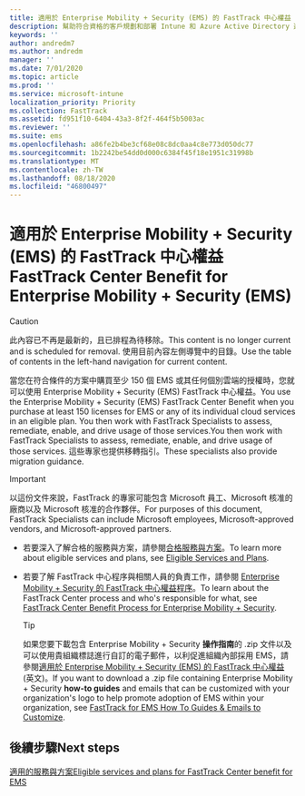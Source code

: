 ```yaml
---
title: 適用於 Enterprise Mobility + Security (EMS) 的 FastTrack 中心權益
description: 幫助符合資格的客戶規劃和部署 Intune 和 Azure Active Directory 進階版的計畫
keywords: ''
author: andredm7
ms.author: andredm
manager: ''
ms.date: 7/01/2020
ms.topic: article
ms.prod: ''
ms.service: microsoft-intune
localization_priority: Priority
ms.collection: FastTrack
ms.assetid: fd951f10-6404-43a3-8f2f-464f5b5003ac
ms.reviewer: ''
ms.suite: ems
ms.openlocfilehash: a86fe2b4be3cf68e08c8dc0aa4c8e773d050dc77
ms.sourcegitcommit: 1b2242be54dd0d000c6384f45f18e1951c31998b
ms.translationtype: MT
ms.contentlocale: zh-TW
ms.lasthandoff: 08/18/2020
ms.locfileid: "46800497"
---
```

# <a name="fasttrack-center-benefit-for-enterprise-mobility--security-ems"></a><span data-ttu-id="d14c6-103">適用於 Enterprise Mobility + Security (EMS) 的 FastTrack 中心權益</span><span class="sxs-lookup"><span data-stu-id="d14c6-103">FastTrack Center Benefit for Enterprise Mobility + Security (EMS)</span></span>

> [!CAUTION]
> <span data-ttu-id="d14c6-104">此內容已不再是最新的，且已排程為待移除。</span><span class="sxs-lookup"><span data-stu-id="d14c6-104">This content is no longer current and is scheduled for removal.</span></span> <span data-ttu-id="d14c6-105">使用目前內容左側導覽中的目錄。</span><span class="sxs-lookup"><span data-stu-id="d14c6-105">Use the table of contents in the left-hand navigation for current content.</span></span>


<span data-ttu-id="d14c6-106">當您在符合條件的方案中購買至少 150 個 EMS 或其任何個別雲端的授權時，您就可以使用 Enterprise Mobility + Security (EMS) FastTrack 中心權益。</span><span class="sxs-lookup"><span data-stu-id="d14c6-106">You use the Enterprise Mobility + Security (EMS) FastTrack Center Benefit when you purchase at least 150 licenses for EMS or any of its individual cloud services in an eligible plan.</span></span> <span data-ttu-id="d14c6-107">You then work with FastTrack Specialists to assess, remediate, enable, and drive usage of those services.</span><span class="sxs-lookup"><span data-stu-id="d14c6-107">You then work with FastTrack Specialists to assess, remediate, enable, and drive usage of those services.</span></span> <span data-ttu-id="d14c6-108">這些專家也提供移轉指引。</span><span class="sxs-lookup"><span data-stu-id="d14c6-108">These specialists also provide migration guidance.</span></span> 

> [!IMPORTANT]
> <span data-ttu-id="d14c6-109">以這份文件來說，FastTrack 的專家可能包含 Microsoft 員工、Microsoft 核准的廠商以及 Microsoft 核准的合作夥伴。</span><span class="sxs-lookup"><span data-stu-id="d14c6-109">For purposes of this document, FastTrack Specialists can include Microsoft employees, Microsoft-approved vendors, and Microsoft-approved partners.</span></span>

- <span data-ttu-id="d14c6-110">若要深入了解合格的服務與方案，請參閱[合格服務與方案](M365-eligible-services-and-plans.md)。</span><span class="sxs-lookup"><span data-stu-id="d14c6-110">To learn more about eligible services and plans, see [Eligible Services and Plans](M365-eligible-services-and-plans.md).</span></span>

- <span data-ttu-id="d14c6-111">若要了解 FastTrack 中心程序與相關人員的負責工作，請參閱 [Enterprise Mobility + Security 的 FastTrack 中心權益程序](EMS-fasttrack-process.md)。</span><span class="sxs-lookup"><span data-stu-id="d14c6-111">To learn about the FastTrack Center process and who's responsible for what, see [FastTrack Center Benefit Process for Enterprise Mobility + Security](EMS-fasttrack-process.md).</span></span>

    > [!TIP]
    > <span data-ttu-id="d14c6-112">如果您要下載包含 Enterprise Mobility + Security **操作指南**的 .zip 文件以及可以使用貴組織標誌進行自訂的電子郵件，以利促進組織內部採用 EMS，請參閱[適用於 Enterprise Mobility + Security (EMS) 的 FastTrack 中心權益](https://gallery.technet.microsoft.com/FastTrack-for-EMS-How-To-f170da4c) (英文)。</span><span class="sxs-lookup"><span data-stu-id="d14c6-112">If you want to download a .zip file containing Enterprise Mobility + Security **how-to guides** and emails that can be customized with your organization's logo to help promote adoption of EMS within your organization, see [FastTrack for EMS How To Guides & Emails to Customize](https://gallery.technet.microsoft.com/FastTrack-for-EMS-How-To-f170da4c).</span></span>

## <a name="next-steps"></a><span data-ttu-id="d14c6-113">後續步驟</span><span class="sxs-lookup"><span data-stu-id="d14c6-113">Next steps</span></span>

[<span data-ttu-id="d14c6-114">適用的服務與方案</span><span class="sxs-lookup"><span data-stu-id="d14c6-114">Eligible services and plans for FastTrack Center benefit for EMS</span></span>](M365-eligible-services-and-plans.md)